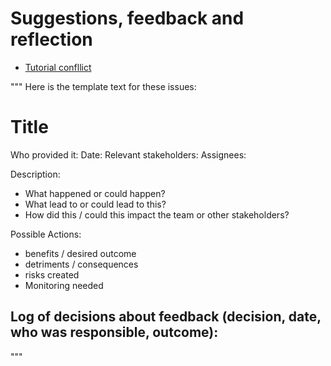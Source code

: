 # Suggestions, feedback and reflection

- [Tutorial confllict](tutorialConflict.md)

"""
Here is the template text for these issues:

# Title
Who provided it: 
Date: 
Relevant stakeholders:
Assignees:

Description: 
- What happened or could happen?
- What lead to or could lead to this?
- How did this / could this impact the team or other stakeholders?

Possible Actions:
- benefits / desired outcome
- detriments / consequences
- risks created
- Monitoring needed

Log of decisions about feedback (decision, date, who was responsible, outcome):
- 
"""
